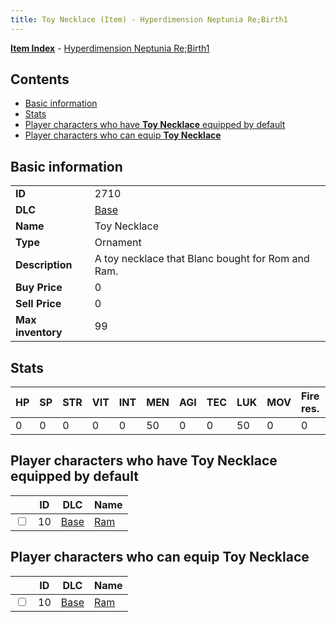 ```yaml
---
title: Toy Necklace (Item) - Hyperdimension Neptunia Re;Birth1
---
```


[**Item Index**](/neptunia/rb1/item/index.html) - [Hyperdimension Neptunia Re;Birth1](/neptunia/rb1)

## Contents

- [Basic information](#basic-information)
- [Stats](#stats)
- [Player characters who have **Toy Necklace** equipped by default](#player-characters-who-have-toy-necklace-equipped-by-default)
- [Player characters who can equip **Toy Necklace**](#player-characters-who-can-equip-toy-necklace)
## Basic information

|   |   |
| -- | -- |
| **ID** | 2710 |
| **DLC** | [Base](/neptunia/rb1/dlc/1-base.html) |
| **Name** | Toy Necklace |
| **Type** | Ornament |
| **Description** | A toy necklace that Blanc bought for Rom and Ram. |
| **Buy Price** | 0 |
| **Sell Price** | 0 |
| **Max inventory** | 99 |


## Stats

| HP | SP | STR | VIT | INT | MEN | AGI | TEC | LUK | MOV | Fire res. | Ice res. | Wind res. | Lightning res. |
| -- | -- | --- | --- | --- | --- | --- | --- | --- | --- | --------- | -------- | --------- | -------------- |
| 0 | 0 | 0 | 0 | 0 | 50 | 0 | 0 | 50 | 0 | 0 | 0 | 0 | 0 |


## Player characters who have **Toy Necklace** equipped by default

|    | ID | DLC | Name |
| -- | -- | --- | ---- |
| <input type="checkbox" id="rb1-player-1-10" class="trackbox" /> | 10 | [Base](/neptunia/rb1/dlc/1-base.html) | [Ram](/neptunia/rb1/player/1-10-ram.html) |


## Player characters who can equip **Toy Necklace**

|    | ID | DLC | Name |
| -- | -- | --- | ---- |
| <input type="checkbox" id="rb1-player-1-10" class="trackbox" /> | 10 | [Base](/neptunia/rb1/dlc/1-base.html) | [Ram](/neptunia/rb1/player/1-10-ram.html) |
